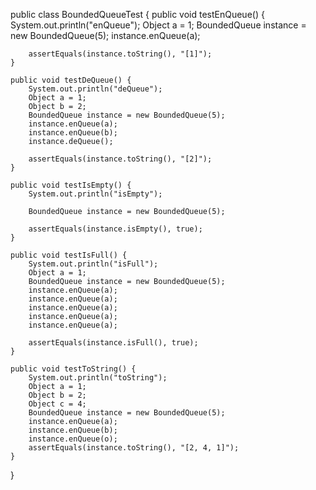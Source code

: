 public class BoundedQueueTest {
    public void testEnQueue() {
        System.out.println("enQueue");
        Object a = 1;
        BoundedQueue instance = new BoundedQueue(5);
        instance.enQueue(a);
        
        assertEquals(instance.toString(), "[1]");
    }

    public void testDeQueue() {
        System.out.println("deQueue");
        Object a = 1;
        Object b = 2;
        BoundedQueue instance = new BoundedQueue(5);
        instance.enQueue(a);
        instance.enQueue(b);
        instance.deQueue();
        
        assertEquals(instance.toString(), "[2]");
    }

    public void testIsEmpty() {
        System.out.println("isEmpty");

        BoundedQueue instance = new BoundedQueue(5);

        assertEquals(instance.isEmpty(), true);
    }

    public void testIsFull() {
        System.out.println("isFull");
        Object a = 1;
        BoundedQueue instance = new BoundedQueue(5);
        instance.enQueue(a);
        instance.enQueue(a);
        instance.enQueue(a);
        instance.enQueue(a);
        instance.enQueue(a);

        assertEquals(instance.isFull(), true);
    }

    public void testToString() {
        System.out.println("toString");
        Object a = 1;
        Object b = 2;
        Object c = 4;
        BoundedQueue instance = new BoundedQueue(5);
        instance.enQueue(a);
        instance.enQueue(b);
        instance.enQueue(o);
        assertEquals(instance.toString(), "[2, 4, 1]");
    }
}
